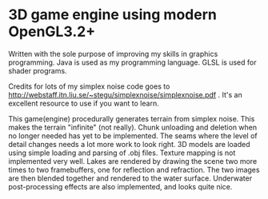 # 3D game engine using modern OpenGL3.2+ 
Written with the sole purpose of improving my skills in graphics programming.
Java is used as my programming language. GLSL is used for shader programs.

Credits for lots of my simplex noise code goes to http://webstaff.itn.liu.se/~stegu/simplexnoise/simplexnoise.pdf . It's an excellent resource to use if you want to learn.

This game(engine) procedurally generates terrain from simplex noise. This makes the terrain "infinite" (not really). Chunk unloading and deletion when no longer needed has yet to be implemented. The seams where the level of detail changes needs a lot more work to look right. 
3D models are loaded using simple loading and parsing of .obj files. Texture mapping is not implemented very well.
Lakes are rendered by drawing the scene two more times to two framebuffers, one for reflection and refraction. The two images are then blended together and rendered to the water surface. Underwater post-processing effects are also implemented, and looks quite nice.

